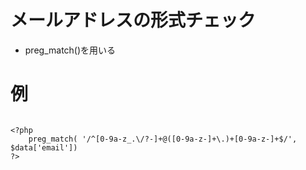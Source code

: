 # メールアドレスの形式チェック
- preg_match()を用いる


# 例

```

<?php 
	preg_match( '/^[0-9a-z_.\/?-]+@([0-9a-z-]+\.)+[0-9a-z-]+$/', $data['email'])
?>

```

